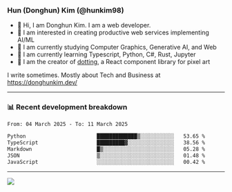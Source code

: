 ### Hun (Donghun) Kim (@hunkim98)

- 👋 Hi, I am Donghun Kim. I am a web developer. 
- 🤔 I am interested in creating productive web services implementing AI/ML
- 🔭 I am currently studying Computer Graphics, Generative AI, and Web 
- 🌱 I am currently learning Typescript, Python, C#, Rust, Jupyter
- 🎨 I am the creator of [dotting](https://github.com/hunkim98/dotting), a React component library for pixel art

I write sometimes. Mostly about Tech and Business at https://donghunkim.dev/

---
### 📊 Recent development breakdown
<!--START_SECTION:waka-->

```txt
From: 04 March 2025 - To: 11 March 2025

Python                       █████████████▒░░░░░░░░░░░   53.65 %
TypeScript                   █████████▓░░░░░░░░░░░░░░░   38.56 %
Markdown                     █▒░░░░░░░░░░░░░░░░░░░░░░░   05.28 %
JSON                         ▒░░░░░░░░░░░░░░░░░░░░░░░░   01.48 %
JavaScript                   ░░░░░░░░░░░░░░░░░░░░░░░░░   00.42 %
```

<!--END_SECTION:waka-->
---

<!-- <div align='center'> -->
  <img align="center" src="https://github-readme-stats.vercel.app/api?username=hunkim98&theme=dark&show_icons=true"/>
<!-- </div> -->
<!--
**hunkim98/hunkim98** is a ✨ _special_ ✨ repository because its `README.md` (this file) appears on your GitHub profile.

Here are some ideas to get you started:

- 🔭 I’m currently working on ...
- 🌱 I’m currently learning ...
- 👯 I’m looking to collaborate on ...
- 🤔 I’m looking for help with ...
- 💬 Ask me about ...
- 📫 How to reach me: ...
- 😄 Pronouns: ...
- ⚡ Fun fact: ...
-->
